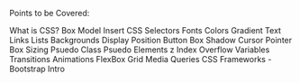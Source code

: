  Points to be Covered:

  What is CSS?
  Box Model
  Insert CSS
  Selectors
  Fonts
  Colors
  Gradient
  Text
  Links
  Lists
  Backgrounds
  Display
  Position
  Button
  Box Shadow
  Cursor Pointer
  Box Sizing
  Psuedo Class
  Psuedo Elements
  z Index
  Overflow
  Variables
  Transitions
  Animations
  FlexBox
  Grid
  Media Queries
  CSS Frameworks
      - Bootstrap Intro
